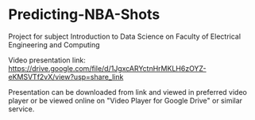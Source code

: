 # Predicting-NBA-Shots
Project for subject Introduction to Data Science on Faculty of Electrical Engineering and Computing

Video presentation link: https://drive.google.com/file/d/1JgxcARYctnHrMKLH6zOYZ-eKMSVTf2vX/view?usp=share_link

Presentation can be downloaded from link and viewed in preferred video player or be viewed online on "Video Player for Google Drive" or similar service.
